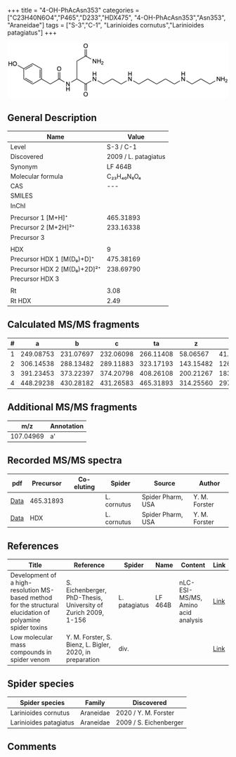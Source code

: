 +++
title = "4-OH-PhAcAsn353"
categories = ["C23H40N6O4","P465","D233","HDX475",
"4-OH-PhAcAsn353","Asn353",
"Araneidae"]
tags = ["S-3","C-1",
"Larinioides cornutus","Larinioides patagiatus"]
+++

![](/img/4-OH-PhAcAsn353.png)

## General Description

| Name                        | Value                |
|-----------------------------|----------------------|
| Level                       | S-3 / C-1                   |
| Discovered                  | 2009 / L. patagiatus |
| Synonym                     | LF 464B              |
| Molecular formula           | C₂₃H₄₀N₆O₄           |
| CAS                         | ---                  |
| SMILES |   |
| InChI  |   |
|                             |                      |
| Precursor 1 [M+H]⁺          | 465.31893            |
| Precursor 2 [M+2H]²⁺        | 233.16338            |
| Precursor 3                 |                      |
|                             |                      |
| HDX                         | 9                    |
| Precursor HDX 1 [M(D₉)+D]⁺   | 475.38169            |
| Precursor HDX 2 [M(D₉)+2D]²⁺ | 238.69790            |
| Precursor HDX 3             |                      |
|                             |                      |
| Rt                          | 3.08                     |
| Rt HDX                      | 2.49                    |

## Calculated MS/MS fragments

| # | a         | b         | c         | ta        | z         | y         | tz        |
|---|-----------|-----------|-----------|-----------|-----------|-----------|-----------|
| 1 | 249.08753 | 231.07697 | 232.06098 | 266.11408 | 58.06567  | 41.03912  | 75.09222  |
| 2 | 306.14538 | 288.13482 | 289.11883 | 323.17193 | 143.15482 | 126.12827 | 160.18137 |
| 3 | 391.23453 | 373.22397 | 374.20798 | 408.26108 | 200.21267 | 183.18612 | 217.23922 |
| 4 | 448.29238 | 430.28182 | 431.26583 | 465.31893 | 314.25560 | 297.22905 | 331.28215 |

## Additional MS/MS fragments

| m/z       | Annotation |
|-----------|------------|
| 107.04969 | a'         |

## Recorded MS/MS spectra

| pdf | Precursor | Co-eluting | Spider | Source | Author |
|-----|-----------|------------|--------|--------|--------|
| [Data](/pdf/L-cornutus/465_4-OH-PhAcAsn353_Lc.pdf) | 465.31893 |           | L. cornutus | Spider Pharm, USA | Y. M. Forster |
| [Data](/pdf/L-cornutus/465_4-OH-PhAcAsn353_Lc_HDX.pdf) | HDX |           | L. cornutus | Spider Pharm, USA | Y. M. Forster |

## References

| Title                                                                                                      | Reference                                                     | Spider        | Name    | Content       | Link                                                               |
|------------------------------------------------------------------------------------------------------------|---------------------------------------------------------------|---------------|---------|---------------|--------------------------------------------------------------------|
| Development of a high-resolution MS-based method for the structural elucidation of polyamine spider toxins | S. Eichenberger, PhD-Thesis, University of Zurich 2009, 1-156 | L. patagiatus | LF 464B | nLC-ESI-MS/MS, Amino acid analysis | [Link](https://www.zora.uzh.ch/id/eprint/12787/1/Eichenberger.pdf) |
| Low molecular mass compounds in spider venom      | Y. M. Forster, S. Bienz, L. Bigler, 2020, in preparation          | div.       |   |   | [Link](unknown) |

## Spider species

| Spider species         | Family    | Discovered             |
|------------------------|-----------|------------------------|
| Larinioides cornutus | Araneidae | 2020 / Y. M. Forster |
| Larinioides patagiatus | Araneidae | 2009 / S. Eichenberger |

## Comments
